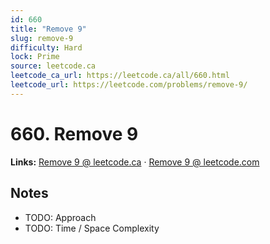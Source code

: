 ```yaml
--- 
id: 660
title: "Remove 9"
slug: remove-9
difficulty: Hard
lock: Prime
source: leetcode.ca
leetcode_ca_url: https://leetcode.ca/all/660.html
leetcode_url: https://leetcode.com/problems/remove-9/
---
```


# 660. Remove 9

**Links:** [Remove 9 @ leetcode.ca](https://leetcode.ca/all/660.html) · [Remove 9 @ leetcode.com](https://leetcode.com/problems/remove-9/)

## Notes
- TODO: Approach
- TODO: Time / Space Complexity

